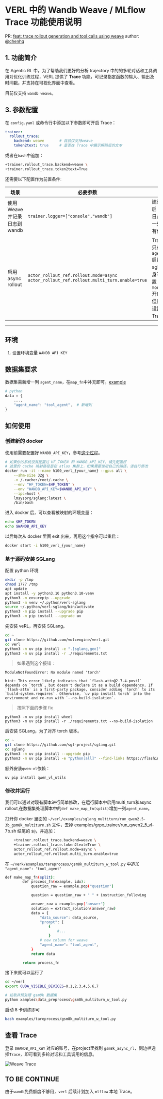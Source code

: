 # VERL 中的 Wandb Weave / MLflow Trace 功能使用说明

PR: [feat: trace rollout generation and tool calls using weave](https://github.com/volcengine/verl/pull/2345) author: [@chenhq](https://github.com/chenhaiq)


## 1. 功能简介
在 Agentic RL 中，为了帮助我们更好的分析 trajectory 中的的多轮对话和工具调用对优化训练过程，VERL 提供了 **Trace** 功能，可记录指定函数的输入、输出及时间戳，并支持在可视化界面中查看。

目前仅支持 `wandb weave`。


## 3. 参数配置
在 `config.yaml` 或命令行中添加以下参数即可开启 Trace：

```yaml
trainer:
  rollout_trace:
    backend: weave       # 目前仅支持weave
    token2text: true     # 是否在 Trace 中展示解码后的文本
```

或者在`bash`中追加：
```bash
+trainer.rollout_trace.backend=weave \
+trainer.rollout_trace.token2text=True
```


还需要以下配置作为前置条件:

| 场景 | 必要参数 | 备注 |
| ---- | -------- | ---- |
| 使用 Weave 并记录日志到 wandb | `trainer.logger=["console","wandb"]` | 建议同时开启 wandb 日志，实现一处查看所有信息 |
| 启用async rollout | `actor_rollout_ref.rollout.mode=async`<br>`actor_rollout_ref.rollout.multi_turn.enable=true` | Trace 现在只在`agent_loop`启用，sglang本身不需要设置`mode=async`开启异步，但是需要此设置使 Trace 生效  |

---

## 环境
1. 设置环境变量 `WANDB_API_KEY`



## 数据集要求
数据集需新增一列 `agent_name`，在`map_fn`中补充即可。[example](https://github.com/volcengine/verl/blob/main/recipe/retool/retool.py#L96)
```python
# python
data = {
    ...,
    "agent_name": "tool_agent",  # 新增列
}
```
## 如何使用


### 创建新的 docker

使用前需要配置好 `WANDB_API_KEY`，参考[这个过程](https://community.wandb.ai/t/where-can-i-find-the-api-token-for-my-project/7914)。

```bash
# 如果你的系统没有配置过 HF_TOKEN 和 WANDB_API_KEY，请先配置好
# 这里的 cache 映射路径是在 atlas 集群上，如果需要使用自己的路径，请自行修改
docker run -it --name h100_verl_{your_name} --gpus all \
    --shm-size 32g \
    -v /.cache:/root/.cache \
    --env "HF_TOKEN=$HF_TOKEN" \
    --env "WANDB_API_KEY=$WANDB_API_KEY" \
    --ipc=host \
    lmsysorg/sglang:latest \
    /bin/bash
```

进入 docker 后，可以查看被映射的环境变量：

```bash
echo $HF_TOKEN
echo $WANDB_API_KEY
```

以后每次从 docker 里面 exit 出来，再用这个指令可以重启：

```bash
docker start -i h100_verl_{your_name}
```

### 基于源码安装 SGLang

配置 python 环境

```bash
mkdir -p /tmp
chmod 1777 /tmp
apt update
apt install -y python3.10 python3.10-venv
python3 -m ensurepip --upgrade
python3 -m venv ~/.python/verl-sglang
source ~/.python/verl-sglang/bin/activate
python3 -m pip install --upgrade pip
python3 -m pip install --upgrade uv
```

先安装 veRL，再安装 SGLang。

```bash
cd ~
git clone https://github.com/volcengine/verl.git
cd verl
python3 -m uv pip install -e ".[sglang,geo]"
python3 -m uv pip install -r ./requirements.txt
```

> 如果遇到这个报错：
```
ModuleNotFoundError: No module named 'torch'

hint: This error likely indicates that `flash-attn@2.7.4.post1` depends on `torch`, but doesn't declare it as a build dependency. If
`flash-attn` is a first-party package, consider adding `torch` to its `build-system.requires`. Otherwise, `uv pip install torch` into the
environment and re-run with `--no-build-isolation`.
```
> 按照下面的步骤 fix
```
python3 -m uv pip install wheel
python3 -m uv pip install -r ./requirements.txt --no-build-isolation
```

后安装 SGLang，为了对齐 torch 版本。

```bash
cd ~
git clone https://github.com/sgl-project/sglang.git
cd sglang
python3 -m uv pip install --upgrade pip
python3 -m uv pip install -e "python[all]" --find-links https://flashinfer.ai/whl/cu124/torch2.6/flashinfer-python
```
额外安装`qwen-vl`依赖：
```
uv pip install qwen_vl_utils
```

### 修改并运行

我们可以通过对现有脚本进行简单修改，在运行脚本中启用multi_turn和async rollout,在数据集处理脚本中的`def make_map_fn(split)`增加一列`agent_name`。

打开你 docker 里面的 `~/verl/examples/sglang_multiturn/run_qwen2.5-3b_gsm8k_multiturn.sh` 文件，去掉 examples/grpo_trainer/run_qwen2_5_vl-7b.sh 结尾的 `$@`，并追加：
``` bash
    +trainer.rollout_trace.backend=weave \
    +trainer.rollout_trace.token2text=True \
    actor_rollout_ref.rollout.mode=async \
    actor_rollout_ref.rollout.multi_turn.enable=true
```

在 `~/verk/examples/tareprocess/gsm8k_multiturn_w_tool.py` 中追加 `"agent_name": "tool_agent"`

```bash
def make_map_fn(split):
        def process_fn(example, idx):
            question_raw = example.pop("question")

            question = question_raw + " " + instruction_following

            answer_raw = example.pop("answer")
            solution = extract_solution(answer_raw)
            data = {
                "data_source": data_source,
                "prompt": [
                    {
                        #...
                    }
                # new column for weave
                "agent_name": "tool_agent",
            }
            return data

        return process_fn

```

接下来就可以运行了

```bash
cd ~/verl
export CUDA_VISIBLE_DEVICES=0,1,2,3,4,5,6,7

# 拉取并预处理 gsm8k 数据集
python xamples\data_preprocess\gsm8k_multiturn_w_tool.py
```

启动 8 卡训练即可

```bash
bash examples/tareprocess/gsm8k_multiturn_w_tool.py
```

## 查看 Trace

登录 `$WANDB_API_KWY` 对应的账号，在project里找到 `gsm8k_async_rl`，侧边栏选择`Trace`，即可看到多轮对话和工具调用的信息。

![Weave Trace](../imgs/Weave%20Trace.jpg)



## TO BE CONTINUE

由于`wandb`免费额度不够用，`verl` 后续计划加入 `mlflow` 本地 Trace。